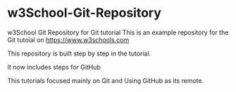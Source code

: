 # w3School-Git-Repository

w3School Git Repository for Git tutorial
This is an example repository for the Git tutoial on https://www.w3schools.com

This repository is built step by step in the tutorial.

It now includes steps for GitHub

This tutorials focused mainly on Git and Using GitHub as its remote.
